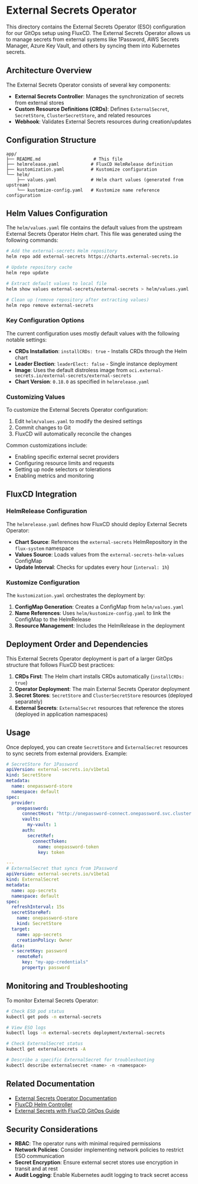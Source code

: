 # External Secrets Operator

This directory contains the External Secrets Operator (ESO) configuration for our GitOps setup using FluxCD. The External Secrets Operator allows us to manage secrets from external systems like 1Password, AWS Secrets Manager, Azure Key Vault, and others by syncing them into Kubernetes secrets.

## Architecture Overview

The External Secrets Operator consists of several key components:
- **External Secrets Controller**: Manages the synchronization of secrets from external stores
- **Custom Resource Definitions (CRDs)**: Defines `ExternalSecret`, `SecretStore`, `ClusterSecretStore`, and related resources
- **Webhook**: Validates External Secrets resources during creation/updates

## Configuration Structure

```
app/
├── README.md                    # This file
├── helmrelease.yaml            # FluxCD HelmRelease definition
├── kustomization.yaml          # Kustomize configuration
└── helm/
    ├── values.yaml             # Helm chart values (generated from upstream)
    └── kustomize-config.yaml   # Kustomize name reference configuration
```

## Helm Values Configuration

The `helm/values.yaml` file contains the default values from the upstream External Secrets Operator Helm chart. This file was generated using the following commands:

```bash
# Add the external-secrets Helm repository
helm repo add external-secrets https://charts.external-secrets.io

# Update repository cache
helm repo update

# Extract default values to local file
helm show values external-secrets/external-secrets > helm/values.yaml

# Clean up (remove repository after extracting values)
helm repo remove external-secrets
```

### Key Configuration Options

The current configuration uses mostly default values with the following notable settings:

- **CRDs Installation**: `installCRDs: true` - Installs CRDs through the Helm chart
- **Leader Election**: `leaderElect: false` - Single instance deployment
- **Image**: Uses the default distroless image from `oci.external-secrets.io/external-secrets/external-secrets`
- **Chart Version**: `0.18.0` as specified in `helmrelease.yaml`

### Customizing Values

To customize the External Secrets Operator configuration:

1. Edit `helm/values.yaml` to modify the desired settings
2. Commit changes to Git
3. FluxCD will automatically reconcile the changes

Common customizations include:
- Enabling specific external secret providers
- Configuring resource limits and requests
- Setting up node selectors or tolerations
- Enabling metrics and monitoring

## FluxCD Integration

### HelmRelease Configuration

The `helmrelease.yaml` defines how FluxCD should deploy External Secrets Operator:

- **Chart Source**: References the `external-secrets` HelmRepository in the `flux-system` namespace
- **Values Source**: Loads values from the `external-secrets-helm-values` ConfigMap
- **Update Interval**: Checks for updates every hour (`interval: 1h`)

### Kustomize Configuration

The `kustomization.yaml` orchestrates the deployment by:

1. **ConfigMap Generation**: Creates a ConfigMap from `helm/values.yaml`
2. **Name References**: Uses `helm/kustomize-config.yaml` to link the ConfigMap to the HelmRelease
3. **Resource Management**: Includes the HelmRelease in the deployment

## Deployment Order and Dependencies

This External Secrets Operator deployment is part of a larger GitOps structure that follows FluxCD best practices:

1. **CRDs First**: The Helm chart installs CRDs automatically (`installCRDs: true`)
2. **Operator Deployment**: The main External Secrets Operator deployment
3. **Secret Stores**: `SecretStore` and `ClusterSecretStore` resources (deployed separately)
4. **External Secrets**: `ExternalSecret` resources that reference the stores (deployed in application namespaces)

## Usage

Once deployed, you can create `SecretStore` and `ExternalSecret` resources to sync secrets from external providers. Example:

```yaml
# SecretStore for 1Password
apiVersion: external-secrets.io/v1beta1
kind: SecretStore
metadata:
  name: onepassword-store
  namespace: default
spec:
  provider:
    onepassword:
      connectHost: "http://onepassword-connect.onepassword.svc.cluster.local:8080"
      vaults:
        my-vault: 1
      auth:
        secretRef:
          connectToken:
            name: onepassword-token
            key: token

---
# ExternalSecret that syncs from 1Password
apiVersion: external-secrets.io/v1beta1
kind: ExternalSecret
metadata:
  name: app-secrets
  namespace: default
spec:
  refreshInterval: 15s
  secretStoreRef:
    name: onepassword-store
    kind: SecretStore
  target:
    name: app-secrets
    creationPolicy: Owner
  data:
  - secretKey: password
    remoteRef:
      key: "my-app-credentials"
      property: password
```

## Monitoring and Troubleshooting

To monitor External Secrets Operator:

```bash
# Check ESO pod status
kubectl get pods -n external-secrets

# View ESO logs
kubectl logs -n external-secrets deployment/external-secrets

# Check ExternalSecret status
kubectl get externalsecrets -A

# Describe a specific ExternalSecret for troubleshooting
kubectl describe externalsecret <name> -n <namespace>
```

## Related Documentation

- [External Secrets Operator Documentation](https://external-secrets.io/)
- [FluxCD Helm Controller](https://fluxcd.io/flux/components/helm/)
- [External Secrets with FluxCD GitOps Guide](https://external-secrets.io/latest/examples/gitops-using-fluxcd/)

## Security Considerations

- **RBAC**: The operator runs with minimal required permissions
- **Network Policies**: Consider implementing network policies to restrict ESO communication
- **Secret Encryption**: Ensure external secret stores use encryption in transit and at rest
- **Audit Logging**: Enable Kubernetes audit logging to track secret access
